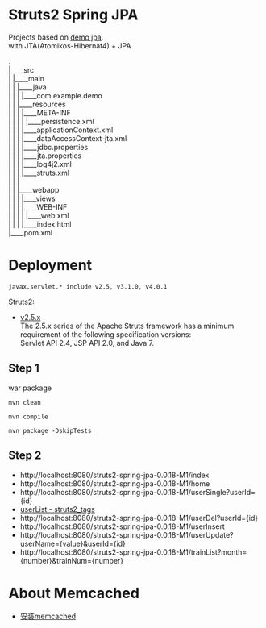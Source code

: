 Struts2 Spring JPA
===============

Projects based on [demo jpa](https://github.com/xiaobin80/demo-jpa-spring-boot2-mysql).    
  with JTA(Atomikos-Hibernat4) + JPA

.        
|____src        
| |____main        
| | |____java        
| | | |____com.example.demo    
| | |____resources    
| | | |____META-INF    
| | | | |____persistence.xml    
| | | |____applicationContext.xml    
| | | |____dataAccessContext-jta.xml    
| | | |____jdbc.properties    
| | | |____jta.properties    
| | | |____log4j2.xml    
| | | |____struts.xml     
| | |        
| | |____webapp        
| | | |____views       
| | | |____WEB-INF        
| | | | |____web.xml        
| | | |____index.html        
|____pom.xml           


# Deployment
```
javax.servlet.* include v2.5, v3.1.0, v4.0.1
```
Struts2:
- [v2.5.x](https://struts.apache.org/announce-2020.html)    
The 2.5.x series of the Apache Struts framework has a minimum requirement of the following specification versions:    
Servlet API 2.4, JSP API 2.0, and Java 7.


## Step 1
war package
```
mvn clean
```

```
mvn compile
```

```
mvn package -DskipTests
```


## Step 2
- http://localhost:8080/struts2-spring-jpa-0.0.18-M1/index
- http://localhost:8080/struts2-spring-jpa-0.0.18-M1/home
- http://localhost:8080/struts2-spring-jpa-0.0.18-M1/userSingle?userId={id}
- [userList - struts2_tags](http://localhost:8080/struts2-spring-jpa-0.0.18-M1/userList)
- http://localhost:8080/struts2-spring-jpa-0.0.18-M1/userDel?userId={id}
- http://localhost:8080/struts2-spring-jpa-0.0.18-M1/userInsert
- http://localhost:8080/struts2-spring-jpa-0.0.18-M1/userUpdate?userName={value}&userId={id}
- http://localhost:8080/struts2-spring-jpa-0.0.18-M1/trainList?month={number}&trainNum={number}


# About Memcached
- [安装memcached](https://tdtc-hrb.github.io/csdn/post/ops_memcached_ubuntu/)
